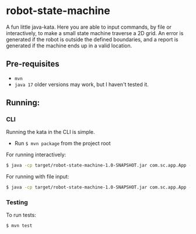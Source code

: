 # robot-state-machine

A fun little java-kata. Here you are able to input commands, by file or interactively,
to make a small state machine traverse a 2D grid. An error is generated if the robot
is outside the defined boundaries, and a report is generated if the machine ends up in
a valid location.

## Pre-requisites
* `mvn`
* `java 17` older versions may work, but I haven't tested it.

## Running:
### CLI
Running the kata in the CLI is simple.
* Run `$ mvn package` from the project root

For running interactively:
``` sh
$ java -cp target/robot-state-machine-1.0-SNAPSHOT.jar com.sc.app.App -i
```

For running with file input:
``` sh
$ java -cp target/robot-state-machine-1.0-SNAPSHOT.jar com.sc.app.App -f ./resources/example.txt
```
### Testing
To run tests:
```sh
$ mvn test
```